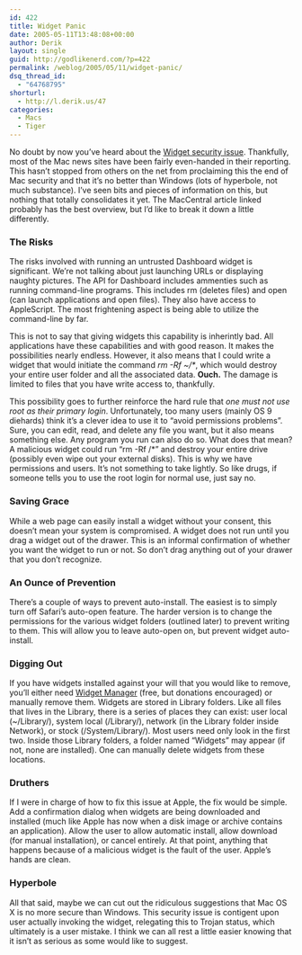 ```yaml
---
id: 422
title: Widget Panic
date: 2005-05-11T13:48:08+00:00
author: Derik
layout: single
guid: http://godlikenerd.com/?p=422
permalink: /weblog/2005/05/11/widget-panic/
dsq_thread_id:
  - "64768795"
shorturl:
  - http://l.derik.us/47
categories:
  - Macs
  - Tiger
---
```

No doubt by now you&#8217;ve heard about the [Widget security issue](http://www.macworld.com/news/2005/05/09/dashboard/index.php). Thankfully, most of the Mac news sites have been fairly even-handed in their reporting. This hasn&#8217;t stopped from others on the net from proclaiming this the end of Mac security and that it&#8217;s no better than Windows (lots of hyperbole, not much substance). I&#8217;ve seen bits and pieces of information on this, but nothing that totally consolidates it yet. The MacCentral article linked probably has the best overview, but I&#8217;d like to break it down a little differently. <!--more-->

### The Risks

The risks involved with running an untrusted Dashboard widget is significant. We&#8217;re not talking about just launching URLs or displaying naughty pictures. The API for Dashboard includes ammenties such as running command-line programs. This includes rm (deletes files) and open (can launch applications and open files). They also have access to AppleScript. The most frightening aspect is being able to utilize the command-line by far.

This is not to say that giving widgets this capability is inherintly bad. All applications have these capabilities and with good reason. It makes the possibilities nearly endless. However, it also means that I could write a widget that would initiate the command _rm -Rf ~/*_, which would destroy your entire user folder and all the associated data. **Ouch.** The damage is limited to files that you have write access to, thankfully.

This possibility goes to further reinforce the hard rule that _one must not use root as their primary login_. Unfortunately, too many users (mainly OS 9 diehards) think it&#8217;s a clever idea to use it to &#8220;avoid permissions problems&#8221;. Sure, you can edit, read, and delete any file you want, but it also means something else. Any program you run can also do so. What does that mean? A malicious widget could run &#8220;rm -Rf /*&#8221; and destroy your entire drive (possibly even wipe out your external disks). This is why we have permissions and users. It&#8217;s not something to take lightly. So like drugs, if someone tells you to use the root login for normal use, just say no.

### Saving Grace

While a web page can easily install a widget without your consent, this doesn&#8217;t mean your system is compromised. A widget does not run until you drag a widget out of the drawer. This is an informal confirmation of whether you want the widget to run or not. So don&#8217;t drag anything out of your drawer that you don&#8217;t recognize.

### An Ounce of Prevention

There&#8217;s a couple of ways to prevent auto-install. The easiest is to simply turn off Safari&#8217;s auto-open feature. The harder version is to change the permissions for the various widget folders (outlined later) to prevent writing to them. This will allow you to leave auto-open on, but prevent widget auto-install.

### Digging Out

If you have widgets installed against your will that you would like to remove, you&#8217;ll either need [Widget Manager](http://www.downtownsoftwarehouse.com/WidgetManager/index.php) (free, but donations encouraged) or manually remove them. Widgets are stored in Library folders. Like all files that lives in the Library, there is a series of places they can exist: user local (~/Library/), system local (/Library/), network (in the Library folder inside Network), or stock (/System/Library/). Most users need only look in the first two. Inside those Library folders, a folder named &#8220;Widgets&#8221; may appear (if not, none are installed). One can manually delete widgets from these locations.

### Druthers

If I were in charge of how to fix this issue at Apple, the fix would be simple. Add a confirmation dialog when widgets are being downloaded and installed (much like Apple has now when a disk image or archive contains an application). Allow the user to allow automatic install, allow download (for manual installation), or cancel entirely. At that point, anything that happens because of a malicious widget is the fault of the user. Apple&#8217;s hands are clean.

### Hyperbole

All that said, maybe we can cut out the ridiculous suggestions that Mac OS X is no more secure than Windows. This security issue is contigent upon user actually invoking the widget, relegating this to Trojan status, which ultimately is a user mistake. I think we can all rest a little easier knowing that it isn&#8217;t as serious as some would like to suggest.